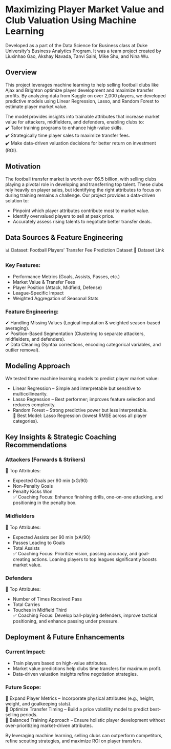 # Maximizing Player Market Value and Club Valuation Using Machine Learning
Developed as a part of the Data Science for Business class at Duke University's Business Analytics Program. It was a team project created by Liuxinhao Gao, Akshay Navada, Tanvi Saini, Mike Shu, and Nina Wu.

## Overview
This project leverages machine learning to help selling football clubs like Ajax and Brighton optimize player development and maximize transfer profits. By analyzing data from Kaggle on over 2,000 players, we developed predictive models using Linear Regression, Lasso, and Random Forest to estimate player market value.

The model provides insights into trainable attributes that increase market value for attackers, midfielders, and defenders, enabling clubs to: <br>
  ✔️ Tailor training programs to enhance high-value skills. <br>
  ✔️ Strategically time player sales to maximize transfer fees.<br>
  ✔️ Make data-driven valuation decisions for better return on investment (ROI).

## Motivation
The football transfer market is worth over €6.5 billion, with selling clubs playing a pivotal role in developing and transferring top talent. These clubs rely heavily on player sales, but identifying the right attributes to focus on during training remains a challenge. Our project provides a data-driven solution to:

* Pinpoint which player attributes contribute most to market value.
* Identify overvalued players to sell at peak price.
* Accurately assess rising talents to negotiate better transfer deals.

## Data Sources & Feature Engineering
📊 Dataset: Football Players’ Transfer Fee Prediction Dataset
🔗 Dataset Link

### Key Features:
* Performance Metrics (Goals, Assists, Passes, etc.)
* Market Value & Transfer Fees
* Player Position (Attack, Midfield, Defense)
* League-Specific Impact
* Weighted Aggregation of Seasonal Stats
### Feature Engineering:<br>
✔ Handling Missing Values (Logical imputation & weighted season-based averaging).<br>
✔ Position-Based Segmentation (Clustering to separate attackers, midfielders, and defenders).<br>
✔ Data Cleaning (Syntax corrections, encoding categorical variables, and outlier removal).

## Modeling Approach
We tested three machine learning models to predict player market value:

* Linear Regression – Simple and interpretable but sensitive to multicollinearity.
* Lasso Regression – Best performer; improves feature selection and reduces complexity.
* Random Forest – Strong predictive power but less interpretable.<br>
📌 Best Model: Lasso Regression (lowest RMSE across all player categories).

## Key Insights & Strategic Coaching Recommendations
### Attackers (Forwards & Strikers)
🔹 Top Attributes:

* Expected Goals per 90 min (xG/90)
* Non-Penalty Goals
* Penalty Kicks Won<br>
✅ Coaching Focus: Enhance finishing drills, one-on-one attacking, and positioning in the penalty box.
### Midfielders
🔹 Top Attributes:

* Expected Assists per 90 min (xA/90)
* Passes Leading to Goals
* Total Assists<br>
✅ Coaching Focus: Prioritize vision, passing accuracy, and goal-creating actions. Loaning players to top leagues significantly boosts market value.
### Defenders
🔹 Top Attributes:

* Number of Times Received Pass
* Total Carries
* Touches in Midfield Third<br>
✅ Coaching Focus: Develop ball-playing defenders, improve tactical positioning, and enhance passing under pressure.

## Deployment & Future Enhancements
### Current Impact:
* Train players based on high-value attributes.
* Market value predictions help clubs time transfers for maximum profit.
* Data-driven valuation insights refine negotiation strategies.
### Future Scope:
🔹 Expand Player Metrics – Incorporate physical attributes (e.g., height, weight, and goalkeeping stats).<br>
🔹 Optimize Transfer Timing – Build a price volatility model to predict best-selling periods.<br>
🔹 Balanced Training Approach – Ensure holistic player development without over-prioritizing market-driven attributes.<br>

By leveraging machine learning, selling clubs can outperform competitors, refine scouting strategies, and maximize ROI on player transfers.
